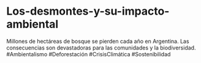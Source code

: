 # Los-desmontes-y-su-impacto-ambiental
Millones de hectáreas de bosque se pierden cada año en Argentina. Las consecuencias son devastadoras para las comunidades y la biodiversidad. #Ambientalismo #Deforestación #CrisisClimática #Sostenibilidad
